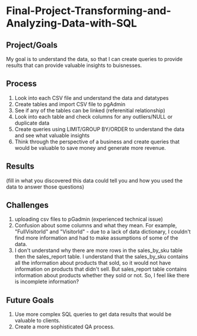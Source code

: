 # Final-Project-Transforming-and-Analyzing-Data-with-SQL

## Project/Goals
My goal is to understand the data, so that I can create queries to provide results that can provide valuable insights to buisnesses.

## Process

1. Look into each CSV file and understand the data and datatypes 
2. Create tables and import CSV file to pgAdmin
3. See if any of the tables can be linked (referenitial relationship)
4. Look into each table and check columns for any outliers/NULL or duplicate data
5. Create queries using LIMIT/GROUP BY/ORDER to understand the data and see what valuable insights
6. Think through the perspective of a business and create queries that would be valuable to save money and generate more revenue. 

## Results

(fill in what you discovered this data could tell you and how you used the data to answer those questions)

## Challenges 
1. uploading csv files to pGadmin (experienced technical issue)
2. Confusion about some columns and what they mean. For example, "FullVisitorId" and "VisitorId" - due to a lack of data dictionary, I couldn't find more information and had to make assumptions of some of the data.
3. I don't understand why there are more rows in the sales_by_sku table then the sales_report table. I understand that the sales_by_sku contains all the information about products that sold, so it would not have information on products that didn't sell. But sales_report table contains information about products whether they sold or not. So, I feel like there is incomplete information? 

## Future Goals
1. Use more complex SQL queries to get data results that would be valuable to clients.
2. Create a more sophisticated QA process. 
